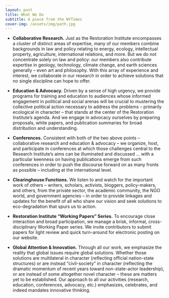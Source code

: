 ```yaml
---
layout: post
title: What We Do
subtitle: A piece from the NYTimes
cover-img: /assets/img/path.jpg
---
```

* **Collaborative Research.**  Just as the Restoration Institute encompasses a cluster of distinct areas of expertise, many of our members combine backgrounds in law and policy relating to energy, ecology, intellectual property, agriculture, international relations, and more.  But we do not concentrate solely on law and policy:  our members also contribute expertise in geology, technology, climate change, and earth sciences generally – even art and philosophy.  With this array of experience and interest, we collaborate in our research in order to achieve solutions that no single discipline can hope to offer.

* **Education & Advocacy.**  Driven by a sense of high urgency, we provide programs for training and education to audiences whose informed engagement in political and social arenas will be crucial to mustering the collective political action necessary to address the problems – primarily ecological in character – that stands at the center of the Restoration Institute’s agenda.  And we engage in advocacy ourselves by preparing proposals, white papers, and publication summaries for broad distribution and understanding.

* **Conferences.**  Consistent with both of the two above points – collaborative research and education & advocacy – we organize, host, and participate in conferences at which those challenges central to the Research Institute’s aims can be illuminated and discussed ... with a particular keenness on having publications emerge from such conferences in order to push the discourse forward on as many fronts as possible – including at the international level.

* **Clearinghouse Functions.**  We listen to and watch for the important work of others – writers, scholars, activists, bloggers, policy-makers, and others, from the private sector, the academic community, the NGO world, and government agencies – in order to provide linkages and updates for the benefit of all who share our vision and seek solutions to eco-degradation that spurs us to action.

* **Restoration Institute “Working Papers” Series.**  To encourage close interaction and broad participation, we manage a brisk, informal, cross-disciplinary Working Paper series.  We invite contributors to submit papers for light review and quick turn-around for electronic posting on our website.  

* **Global Attention & Innovation.**  Through all our work, we emphasize the reality that global issues require global solutions.  Whether those solutions are multilateral in character (reflecting official nation-state structures) or are instead “civil-society” in character (reflecting the dramatic momentum of recent years toward non-state-actor leadership), or are instead of some altogether novel character – these are matters yet to be established.  Our approach to all our activities (research, education, conferences, advocacy, etc.) emphasizes, celebrates, and indeed mandates innovative thinking.
